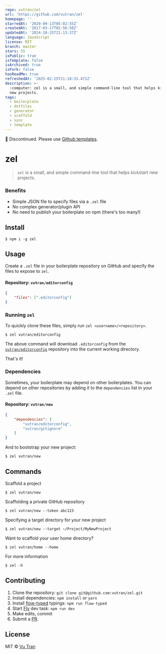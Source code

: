 ```yaml
---
repo: vutran/zel
url: 'https://github.com/vutran/zel'
homepage: ''
starredAt: '2020-09-13T05:02:55Z'
createdAt: '2017-03-17T02:56:58Z'
updatedAt: '2024-10-25T21:13:37Z'
language: JavaScript
license: MIT
branch: master
stars: 55
isPublic: true
isTemplate: false
isArchived: true
isFork: false
hasReadMe: true
refreshedAt: '2025-02-25T21:18:33.471Z'
description: >-
  :computer: zel is a small, and simple command-line tool that helps kickstart
  new projects.
tags:
  - boilerplate
  - dotfiles
  - generator
  - scaffold
  - sync
  - template
---
```


🚧 Discontinued. Please use [Github templates](https://docs.github.com/en/github/creating-cloning-and-archiving-repositories/creating-a-repository-on-github/creating-a-template-repository).

# zel

> `zel` is a small, and simple command-line tool that helps kickstart new projects.

### Benefits

- Simple JSON file to specify files via a `.zel` file
- No complex generator/plugin API
- No need to publish your boilerplate on npm (there's too many!)

## Install

```
$ npm i -g zel
```

## Usage

Create a `.zel` file in your boilerplate repository on GitHub and specify the files to expose to `zel`.

#### Repository: `vutran/editorconfig`
```json
{
    "files": [".editorconfig"]
}
```

### Running `zel`

To quickly clone these files, simply run `zel <username>/<repository>`.

```
$ zel vutran/editorconfig
```

The above command will download `.editorconfig` from the [`vutran/editorconfig`](https://github.com/vutran/editorconfig) repository into the current working directory.

That's it!

### Dependencies

Sometimes, your boilerplate may depend on other boilerplates. You can depend on other repositories by adding it to the `dependencies` list in your `.zel` file.

#### Repository: `vutran/new`

```json
{
    "dependencies": [
        "vutran/editorconfig",
        "vutran/gitignore"
    ]
}
```

And to bootstrap your new project:

```
$ zel vutran/new
```

## Commands

Scaffold a project

```
$ zel vutran/new
```

Scaffolding a private GitHub repository

```
$ zel vutran/new --token abc123
```

Specifying a target directory for your new project

```
$ zel vutran/new --target ~/Project/MyNewProject
```

Want to scaffold your user home directory?

```
$ zel vutran/home --home
```

For more information

```
$ zel -h
```

## Contributing

1. Clone the repository: `git clone git@github.com:vutran/zel.git`
2. Install dependencies: `npm install` or `yarn`
3. Install [flow-typed](https://github.com/flowtype/flow-typed) typings: `npm run flow-typed`
4. Start [Fly](https://github.com/flyjs/fly) dev task: `npm run dev`
5. Make edits, commit
6. Submit a [PR](https://github.com/vutran/zel/compare).

## License

MIT © [Vu Tran](https://github.com/vutran/)
